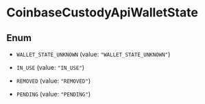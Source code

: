 
# CoinbaseCustodyApiWalletState

## Enum


* `WALLET_STATE_UNKNOWN` (value: `"WALLET_STATE_UNKNOWN"`)

* `IN_USE` (value: `"IN_USE"`)

* `REMOVED` (value: `"REMOVED"`)

* `PENDING` (value: `"PENDING"`)



